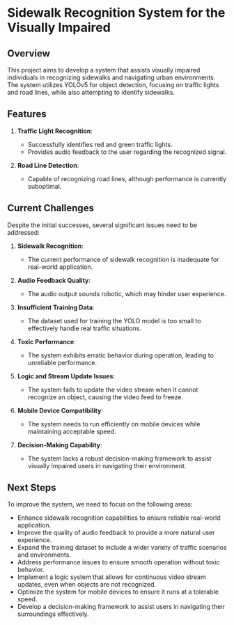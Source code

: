 # Sidewalk Recognition System for the Visually Impaired

## Overview
This project aims to develop a system that assists visually impaired individuals in recognizing sidewalks and navigating urban environments. The system utilizes YOLOv5 for object detection, focusing on traffic lights and road lines, while also attempting to identify sidewalks.

## Features
1. **Traffic Light Recognition**: 
   - Successfully identifies red and green traffic lights.
   - Provides audio feedback to the user regarding the recognized signal.

2. **Road Line Detection**: 
   - Capable of recognizing road lines, although performance is currently suboptimal.

## Current Challenges
Despite the initial successes, several significant issues need to be addressed:

1. **Sidewalk Recognition**: 
   - The current performance of sidewalk recognition is inadequate for real-world application.

2. **Audio Feedback Quality**: 
   - The audio output sounds robotic, which may hinder user experience.

3. **Insufficient Training Data**: 
   - The dataset used for training the YOLO model is too small to effectively handle real traffic situations.

4. **Toxic Performance**: 
   - The system exhibits erratic behavior during operation, leading to unreliable performance.

5. **Logic and Stream Update Issues**: 
   - The system fails to update the video stream when it cannot recognize an object, causing the video feed to freeze.

6. **Mobile Device Compatibility**: 
   - The system needs to run efficiently on mobile devices while maintaining acceptable speed.

7. **Decision-Making Capability**: 
   - The system lacks a robust decision-making framework to assist visually impaired users in navigating their environment.

## Next Steps
To improve the system, we need to focus on the following areas:

- Enhance sidewalk recognition capabilities to ensure reliable real-world application.
- Improve the quality of audio feedback to provide a more natural user experience.
- Expand the training dataset to include a wider variety of traffic scenarios and environments.
- Address performance issues to ensure smooth operation without toxic behavior.
- Implement a logic system that allows for continuous video stream updates, even when objects are not recognized.
- Optimize the system for mobile devices to ensure it runs at a tolerable speed.
- Develop a decision-making framework to assist users in navigating their surroundings effectively.


